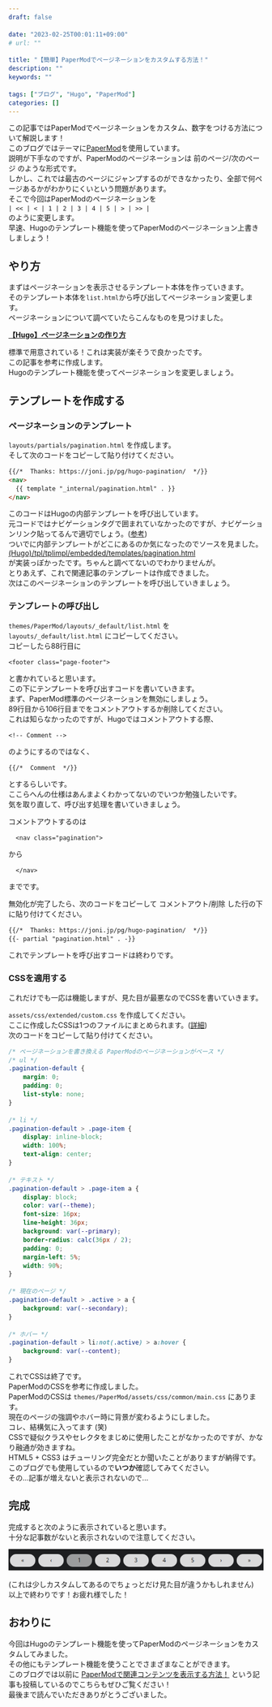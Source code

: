 ```yaml
---
draft: false

date: "2023-02-25T00:01:11+09:00"
# url: ""

title: "【簡単】PaperModでページネーションをカスタムする方法！"
description: ""
keywords: ""

tags: ["ブログ", "Hugo", "PaperMod"]
categories: []
---
```



この記事ではPaperModでページネーションをカスタム、数字をつける方法について解説します！  
このブログではテーマに[PaperMod](https://github.com/adityatelange/hugo-PaperMod)を使用しています。  
説明が下手なのですが、PaperModのページネーションは 前のページ/次のページ のような形式です。  
しかし、これでは最古のページにジャンプするのができなかったり、全部で何ページあるかがわかりにくいという問題があります。  
そこで今回はPaperModのページネーションを  
`| << | < | 1 | 2 | 3 | 4 | 5 | > | >> |`  
のように変更します。  
早速、Hugoのテンプレート機能を使ってPaperModのページネーション上書きしましょう！

## やり方

まずはページネーションを表示させるテンプレート本体を作っていきます。  
そのテンプレート本体を`list.html`から呼び出してページネーション変更します。  
ページネーションについて調べていたらこんなものを見つけました。  

**[【Hugo】ページネーションの作り方](https://joni.jp/pg/hugo-pagination/)**  

標準で用意されている！これは実装が楽そうで良かったです。  
この記事を参考に作成します。  
Hugoのテンプレート機能を使ってページネーションを変更しましょう。  

## テンプレートを作成する

### ページネーションのテンプレート

`layouts/partials/pagination.html` を作成します。  
そして次のコードをコピーして貼り付けてください。

```html
{{/*  Thanks: https://joni.jp/pg/hugo-pagination/  */}}
<nav>
  {{ template "_internal/pagination.html" . }}
</nav>
```

このコードはHugoの内部テンプレートを呼び出しています。  
元コードではナビゲーションタグで囲まれていなかったのですが、ナビゲーションリンク貼ってるんで適切でしょう。([参考](https://zenn.dev/tak_dcxi/articles/a8c9c37a0a3fe1#%E3%83%98%E3%83%83%E3%83%80%E3%83%BC%E3%83%A1%E3%83%8B%E3%83%A5%E3%83%BC%E3%81%AF-nav-%E3%81%A7%E5%9B%B2%E3%82%80))  
ついでに内部テンプレートがどこにあるのか気になったのでソースを見ました。  
[(Hugo)/tpl/tplimpl/embedded/templates/pagination.html](https://github.com/gohugoio/hugo/blob/master/tpl/tplimpl/embedded/templates/pagination.html)  
が実装っぽかったです。ちゃんと調べてないのでわかりませんが。  
とりあえず、これで関連記事のテンプレートは作成できました。  
次はこのページネーションのテンプレートを呼び出していきましょう。

### テンプレートの呼び出し

`themes/PaperMod/layouts/_default/list.html` を `layouts/_default/list.html` にコピーしてください。  
コピーしたら88行目に

```html{linenostart=88}
<footer class="page-footer">
```

と書かれていると思います。  
この下にテンプレートを呼び出すコードを書いていきます。  
まず、PaperMod標準のページネーションを無効にしましょう。  
89行目から106行目までをコメントアウトするか削除してください。  
これは知らなかったのですが、Hugoではコメントアウトする際、  

```html{linenos=false}
<!-- Comment -->
```

のようにするのではなく、  

```html{linenos=false}
{{/*  Comment  */}}
```

とするらしいです。  
ここらへんの仕様はあんまよくわかってないのでいつか勉強したいです。  
気を取り直して、呼び出す処理を書いていきましょう。  

コメントアウトするのは  

```html{linenostart=89}
  <nav class="pagination">
```

から

```html{linenostart=106}
  </nav>
```

までです。  

無効化が完了したら、次のコードをコピーして コメントアウト/削除 した行の下に貼り付けてください。  

```html
{{/*  Thanks: https://joni.jp/pg/hugo-pagination/  */}}
{{- partial "pagination.html" . -}}
```

これでテンプレートを呼び出すコードは終わりです。  

### CSSを適用する

これだけでも一応は機能しますが、見た目が最悪なのでCSSを書いていきます。  

`assets/css/extended/custom.css` を作成してください。  
ここに作成したCSSは1つのファイルにまとめられます。([詳細](https://github.com/adityatelange/hugo-PaperMod/wiki/FAQs#bundling-custom-css-with-themes-assets))  
次のコードをコピーして貼り付けてください。  

```css
/* ページネーションを書き換える PaperModのページネーションがベース */
/* ul */
.pagination-default {
    margin: 0;
    padding: 0;
    list-style: none;
}

/* li */
.pagination-default > .page-item {
    display: inline-block;
    width: 100%;
    text-align: center;
}

/* テキスト */
.pagination-default > .page-item a {
    display: block;
    color: var(--theme);
    font-size: 16px;
    line-height: 36px;
    background: var(--primary);
    border-radius: calc(36px / 2);
    padding: 0;
    margin-left: 5%;
    width: 90%;
}

/* 現在のページ */
.pagination-default > .active > a {
    background: var(--secondary);
}

/* ホバー */
.pagination-default > li:not(.active) > a:hover {
    background: var(--content);
}
```

これでCSSは終了です。  
PaperModのCSSを参考に作成しました。  
PaperModのCSSは `themes/PaperMod/assets/css/common/main.css` にあります。  
現在のページの強調やホバー時に背景が変わるようにしました。  
コレ、結構気に入ってます (笑)  
CSSで疑似クラスやセレクタをまじめに使用したことがなかったのですが、かなり融通が効きますね。  
HTML5 + CSS3 はチューリング完全だとか聞いたことがありますが納得です。  
このブログでも使用しているので**いつか**確認してみてください。  
その...記事が増えないと表示されないので...

## 完成

完成すると次のように表示されていると思います。  
十分な記事数がないと表示されないので注意してください。  

![完成したページネーションの見た目](/img/papermod-custom-pagination/result.png)

(これは少しカスタムしてあるのでちょっとだけ見た目が違うかもしれません)  
以上で終わりです！お疲れ様でした！  

## おわりに

今回はHugoのテンプレート機能を使ってPaperModのページネーションをカスタムしてみました。  
その他にもテンプレート機能を使うことでさまざまなことができます。  
このブログでは以前に [PaperModで関連コンテンツを表示する方法！](/posts/papermod-related/) という記事も投稿しているのでこちらもぜひご覧ください！  
最後まで読んでいただきありがとうございました。  
